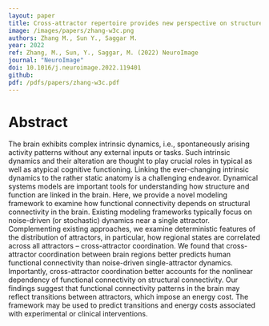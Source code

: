 ```yaml
---
layout: paper
title: Cross-attractor repertoire provides new perspective on structure-function relationship in the brain
image: /images/papers/zhang-w3c.png
authors: Zhang M., Sun Y., Saggar M.
year: 2022
ref: Zhang, M., Sun, Y., Saggar, M. (2022) NeuroImage
journal: "NeuroImage"
doi: 10.1016/j.neuroimage.2022.119401
github:
pdf: /pdfs/papers/zhang-w3c.pdf
---
```


# Abstract
The brain exhibits complex intrinsic dynamics, i.e., spontaneously arising activity patterns without any external inputs or tasks. Such intrinsic dynamics and their alteration are thought to play crucial roles in typical as well as atypical cognitive functioning. Linking the ever-changing intrinsic dynamics to the rather static anatomy is a challenging endeavor. Dynamical systems models are important tools for understanding how structure and function are linked in the brain. Here, we provide a novel modeling framework to examine how functional connectivity depends on structural connectivity in the brain. Existing modeling frameworks typically focus on noise-driven (or stochastic) dynamics near a single attractor. Complementing existing approaches, we examine deterministic features of the distribution of attractors, in particular, how regional states are correlated across all attractors – cross-attractor coordination. We found that cross-attractor coordination between brain regions better predicts human functional connectivity than noise-driven single-attractor dynamics. Importantly, cross-attractor coordination better accounts for the nonlinear dependency of functional connectivity on structural connectivity. Our findings suggest that functional connectivity patterns in the brain may reflect transitions between attractors, which impose an energy cost. The framework may be used to predict transitions and energy costs associated with experimental or clinical interventions.
